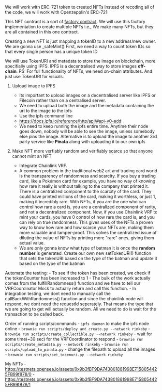 We will work with ERC-721 token to created NFTs
Instead of recoding all of the code, we will work with Openzepplin's ERC-721

This NFT contract is a sort of [factory contract](https://research.csiro.au/blockchainpatterns/general-patterns/contract-structural-patterns/factory-contract/). We will use this factory implementation to create multiple NFTs i.e., We make many NFTs, but they are all contained in this one contract.

Creating a new NFT is just mapping a tokenID to a new address/new owner.
We are gonna use _safeMint()
First, we need a way to count token IDs so that every single person has a unique token ID

We will use TokenURI and metadata to store the image on blockchain, more specifially using IPFS. IPFS is a decentralised way to store images **off-chain**.
PS: For full functionality of NFTs, we need on-chain attributes. And just use TokenURI for visuals.

1) Upload image to IPFS
    - Its important to upload images on a decentralised server like IPFS or Filecoin rather than on a centralised server.
    - We need to upload both the image and the metadata containing the uri to the image to the ipfs
    - Use the ipfs command line
    - <https://docs.ipfs.io/reference/http/api/#api-v0-add>
    - We need to keep running the ipfs entire time. Anytime their node goes down, nobody will be able to see the image, unless somebody else pins the image. Alternative is to upload the image to another 3rd party service like **Pinata** along with uploading it to our own ipfs

2) Make NFT more verfiably random and verifiably scarce so that anyone cannot mint an NFT
    - Integrate Chainlink VRF.
    - A common problem in the traditional web2 art and trading card world is the transparency of randomness and scarcity.
    If you buy a trading card, like a Pokémon card for example, you have no way of knowing how rare it really is without talking to the company that printed it. There is a centralized component to the scarcity of the card. They could have printed millions of the card, making it worthless, or just 1, making it incredibly rare.
    With NFTs, if you are the one who can control how rare a card is, you are a centralized component of rarity, and not a decentralized component.
    Now, if you use Chainlink VRF to mint your cards, you have 0 control of how rare the card is, and you can rely on true randomness. This gives uses of the NFTs a proven way to know how rare and how scarce your NFTs are, making them more valuable and tamper-proof.
    This solves the centralized issue of diluting the value of NFTs by printing more "rare" ones, giving them actual value.
    - We are only gonna know what type of batman it is once the **random number** is generated. Create our own new setTokenURI() function that sets the tokenURI based on the type of the batman and update it based on the type of the batman

Automate the testing:
    - To see if the token has been created, we check if the tokenCounter has been increased to 1
    - The bulk of the work actually comes from the fulfillRandomness() function and we have to tell our VRFCoordinator Mock to actually return and call this function.
    - In integration testing, we dont need to manually call the callBackWithRandomness() function and since the chainlink node will respond, we dont need the requestId seperately. That means the type that we are going to get will actually be random. All we need to do is wait for the transaction to be called back.

Order of running scripts/commands
    - `ipfs daemon` to make the ipfs node online
    - `brownie run scripts/deploy_and_create.py --network rinkeby`
    - `brownie run scripts/create_collectible.py --network rinkeby`
        - wait for some time(~30 sec) for the VRFCoordinator to respond
    - `brownie run scripts/create_metadata.py --network rinkeby`
    - `brownie run scripts/upload_to_pinata.py`
        - change the filepath to upload all the images
    - `brownie run scripts/set_tokenuri.py --network rinkeby`

My NFTs
    - https://testnets.opensea.io/assets/0x9b3fBF9DA743801861998E7158054425FB99f878/0
    - https://testnets.opensea.io/assets/0x9b3fBF9DA743801861998E7158054425FB99f878/1
